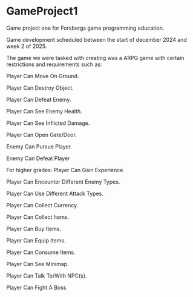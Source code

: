 # GameProject1
Game project one for Forsbergs game programming education. 

Game development scheduled between the start of december 2024 and week 2 of 2025.

The game we were tasked with creating was a ARPG game with certain restrictions and requirements such as: 

Player Can Move On Ground.

Player Can Destroy Object. 

Player Can Defeat Enemy.

Player Can See Enemy Health.

Player Can See Inflicted Damage.

Player Can Open Gate/Door.

Enemy Can Pursue Player.

Enemy Can Defeat Player

For higher grades:
Player Can Gain Experience.

Player Can Encounter Different Enemy Types.

Player Can Use Different Attack Types.

Player Can Collect Currency.

Player Can Collect Items.

Player Can Buy Items.

Player Can Equip Items.

Player Can Consume Items.

Player Can See Minimap.

Player Can Talk To/With NPC(s).

Player Can Fight A Boss
